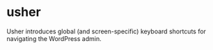 # usher
Usher introduces global (and screen-specific) keyboard shortcuts for navigating the WordPress admin.
